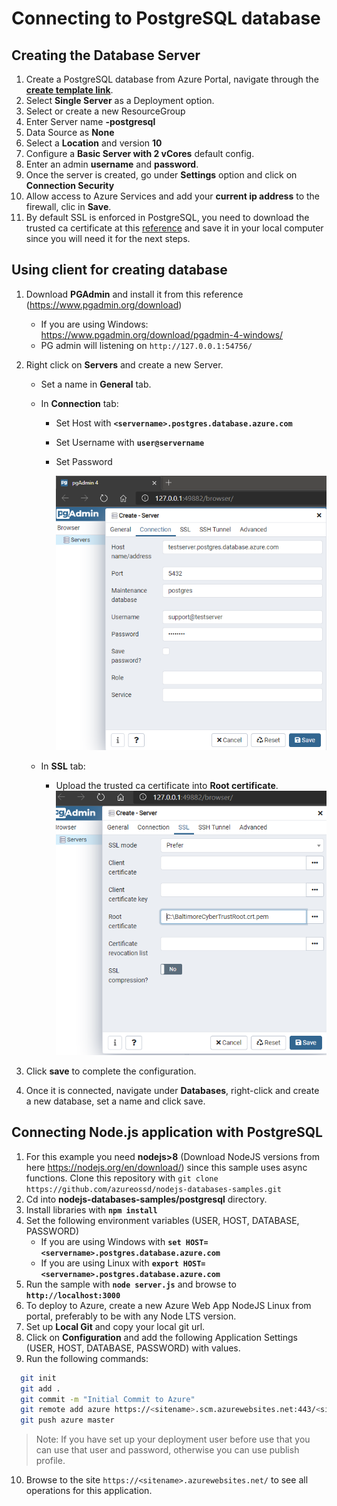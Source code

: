 # Connecting to PostgreSQL database

## Creating the Database Server

1. Create a PostgreSQL database from Azure Portal, navigate through the **[create template link](https://portal.azure.com/#create/Microsoft.PostgreSQLServer)**.
2. Select **Single Server** as a Deployment option.
3. Select or create a new ResourceGroup
4. Enter Server name **<alias>-postgresql**
5. Data Source as **None**
6. Select a **Location** and version **10**
7. Configure a **Basic Server with 2 vCores** default config.
8. Enter an admin **username** and **password**.
9. Once the server is created, go under **Settings** option and click on **Connection Security**
10. Allow access to Azure Services and add your **current ip address** to the firewall, clic in **Save**.
11. By default SSL is enforced in PostgreSQL, you need to download the trusted ca certificate at this [reference](https://docs.microsoft.com/en-us/azure/postgresql/concepts-ssl-connection-security#applications-that-require-certificate-verification-for-tls-connectivity) and save it in your local computer since you will need it for the next steps.

## Using client for creating database
1. Download **PGAdmin** and install it from this reference (https://www.pgadmin.org/download)
    - If you are using Windows: https://www.pgadmin.org/download/pgadmin-4-windows/
    - PG admin will listening on `http://127.0.0.1:54756/`
2. Right click on **Servers** and create a new Server.
    - Set a name in **General** tab.
    - In **Connection** tab:
      - Set Host with **`<servername>.postgres.database.azure.com`**
      - Set Username with **`user@servername`**
      - Set Password
        
        ![image](./readme-1.png)


    - In **SSL** tab:
      - Upload the trusted ca certificate into **Root certificate**.
        ![image](./readme-2.png)

3. Click **save** to complete the configuration.
4. Once it is connected, navigate under **Databases**, right-click and create a new database, set a name and click save.

## Connecting Node.js application with PostgreSQL
1. For this example you need **nodejs>8** (Download NodeJS versions from here https://nodejs.org/en/download/) since this sample uses async functions. Clone this repository with `git clone https://github.com/azureossd/nodejs-databases-samples.git`
2. Cd into **nodejs-databases-samples/postgresql** directory.
3. Install libraries with **`npm install`**
4. Set the following environment variables (USER, HOST, DATABASE, PASSWORD)
    - If you are using Windows with **`set HOST=<servername>.postgres.database.azure.com`**
    - If you are using Linux with **`export HOST=<servername>.postgres.database.azure.com`**
5. Run the sample with **`node server.js`** and browse to **`http://localhost:3000`**
6. To deploy to Azure, create a new Azure Web App NodeJS Linux from portal, preferably to be with any Node LTS version.
7. Set up **Local Git** and copy your local git url.
8. Click on **Configuration** and add the following Application Settings (USER, HOST, DATABASE, PASSWORD) with values.
9. Run the following commands:
  ```bash
    git init
    git add .
    git commit -m "Initial Commit to Azure"
    git remote add azure https://<sitename>.scm.azurewebsites.net:443/<sitename>.git
    git push azure master
  ```
>Note: If you have set up your deployment user before use that you can use that user and password, otherwise you can use publish profile.
10. Browse to the site `https://<sitename>.azurewebsites.net/` to see all operations for this application.

